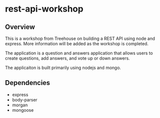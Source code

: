 # rest-api-workshop

## Overview
This is a workshop from Treehouse on building a REST API using node and express.  More information will be added as the workshop is completed.

The application is a question and answers application that allows users to create questions, add answers, and vote up or down answers.

The applicaiton is built primarily using nodejs and mongo.

## Dependencies

* express
* body-parser
* morgan
* mongoose
